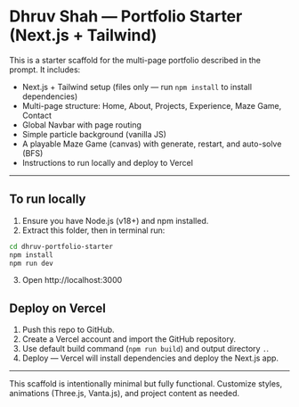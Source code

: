 # Dhruv Shah — Portfolio Starter (Next.js + Tailwind)

This is a starter scaffold for the multi-page portfolio described in the prompt. It includes:

- Next.js + Tailwind setup (files only — run `npm install` to install dependencies)
- Multi-page structure: Home, About, Projects, Experience, Maze Game, Contact
- Global Navbar with page routing
- Simple particle background (vanilla JS)
- A playable Maze Game (canvas) with generate, restart, and auto-solve (BFS)
- Instructions to run locally and deploy to Vercel

---

## To run locally

1. Ensure you have Node.js (v18+) and npm installed.
2. Extract this folder, then in terminal run:
```bash
cd dhruv-portfolio-starter
npm install
npm run dev
```
3. Open http://localhost:3000

## Deploy on Vercel

1. Push this repo to GitHub.
2. Create a Vercel account and import the GitHub repository.
3. Use default build command (`npm run build`) and output directory `.`.
4. Deploy — Vercel will install dependencies and deploy the Next.js app.

---

This scaffold is intentionally minimal but fully functional. Customize styles, animations (Three.js, Vanta.js), and project content as needed.
